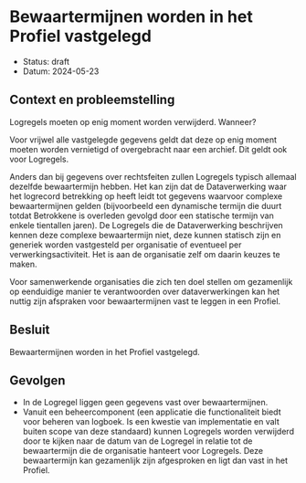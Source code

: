 # Bewaartermijnen worden in het Profiel vastgelegd

- Status: draft
- Datum: 2024-05-23


## Context en probleemstelling

Logregels moeten op enig moment worden verwijderd. Wanneer?

Voor vrijwel alle vastgelegde gegevens geldt dat deze op enig moment moeten worden vernietigd of overgebracht naar een archief. Dit geldt ook voor Logregels.

Anders dan bij gegevens over rechtsfeiten zullen Logregels typisch allemaal dezelfde bewaartermijn hebben. Het kan zijn dat de Dataverwerking waar het logrecord betrekking op heeft leidt tot gegevens waarvoor complexe bewaartermijnen gelden (bijvoorbeeld een dynamische termijn die duurt totdat Betrokkene is overleden gevolgd door een statische termijn van enkele tientallen jaren). De Logregels die de Dataverwerking beschrijven kennen deze complexe bewaartermijn niet, deze kunnen statisch zijn en generiek worden vastgesteld per organisatie of eventueel per verwerkingsactiviteit. Het is aan de organisatie zelf om daarin keuzes te maken.

Voor samenwerkende organisaties die zich ten doel stellen om gezamenlijk op eenduidige manier te verantwoorden over dataverwerkingen kan het nuttig zijn afspraken voor bewaartermijnen vast te leggen in een Profiel.


## Besluit

Bewaartermijnen worden in het Profiel vastgelegd.


## Gevolgen

- In de Logregel liggen geen gegevens vast over bewaartermijnen.
- Vanuit een beheercomponent (een applicatie die functionaliteit biedt voor beheren van logboek. Is een kwestie van implementatie en valt buiten scope van deze standaard) kunnen Logregels worden verwijderd door te kijken naar de datum van de Logregel in relatie tot de bewaartermijn die de organisatie hanteert voor Logregels. Deze bewaartermijn kan gezamenlijk zijn afgesproken en ligt dan vast in het Profiel.
